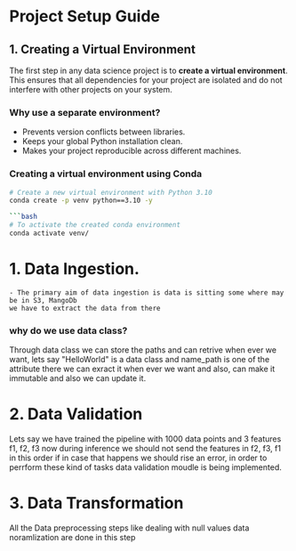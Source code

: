 # Project Setup Guide

## 1. Creating a Virtual Environment

The first step in any data science project is to **create a virtual environment**.  
This ensures that all dependencies for your project are isolated and do not interfere with other projects on your system.

### Why use a separate environment?
- Prevents version conflicts between libraries.
- Keeps your global Python installation clean.
- Makes your project reproducible across different machines.

### Creating a virtual environment using Conda

```bash
# Create a new virtual environment with Python 3.10
conda create -p venv python==3.10 -y

```bash
# To activate the created conda environment
conda activate venv/
```
# 1. Data Ingestion.
    - The primary aim of data ingestion is data is sitting some where may be in S3, MangoDb
    we have to extract the data from there
 
### why do we use data class?
Through data class we can store the paths and can retrive when ever we want, lets say "HelloWorld" is a data class and name_path is one of the attribute there we can exract it when ever we want and also, can make it immutable and also we can update it. 

# 2. Data Validation

Lets say we have trained the pipeline with 1000 data points and 3 features f1, f2, f3 now during inference we should not send the features in f2, f3, f1 in this order if in case that happens we should rise an error, in order to perrform these kind of tasks data validation moudle is being implemented.

# 3. Data Transformation

All the Data preprocessing steps like dealing with null values data noramlization are done in this step